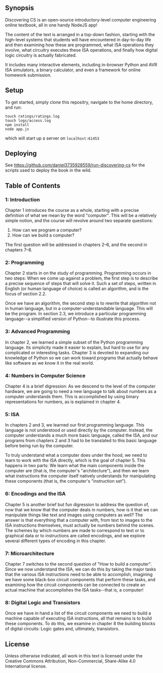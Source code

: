 ## Synopsis

Discovering CS is an open-source introductory-level computer engineering 
online textbook, all in one handy NodeJS app!  

The content of the text is arranged in a top-down fashion, starting
with the high-level systems that students will have encountered in
day-to-day life and then examining how these are programmed, what ISA
operations they involve, what circuitry executes these ISA operations,
and finally how digital logic circuitry is actually fabricated.

It includes many interactive elements, including in-browser Python and
AVR ISA simulators, a binary calculator, and even a framework for
online homework submission.

## Setup

To get started, simply clone this repositry, navigate to the home
directory, and run:

```
touch ratings/ratings.log
touch logs/access.log
npm install
node app.js
```

which will start up a server on `localhost:61453`

## Deploying

See https://github.com/daniel3735928559/run-discovering-cs for the 
scripts used to deploy the book in the wild.

## Table of Contents

### 1: Introduction

Chapter 1 introduces the course as a whole, starting with a precise
definition of what we mean by the word "computer". This will be a
relatively simple notion, and the course will revolve around two
separate questions:

1. How can we program a computer?
2. How can we build a computer?

The first question will be addressed in chapters 2–6, and the second
in chapters 7–8.

### 2: Programming

Chapter 2 starts in on the study of programming. Programming occurs in
two steps: When we come up against a problem, the first step is to
describe a precise sequence of steps that will solve it. Such a set of
steps, written in English (or human language of choice) is called an
algorithm, and is the focus of section 2.2.

Once we have an algorithm, the second step is to rewrite that
algorithm not in human language, but in a computer-understandable
language. This will be the program. In section 2.3, we introduce a
particular programming language--a simplified version of Python--to
illustrate this process.

### 3: Advanced Programming

In chapter 2, we learned a simple subset of the Python programming
language. Its simplicity made it easier to explain, but hard to use
for any complicated or interesting tasks. Chapter 3 is devoted to
expanding our knowledge of Python so we can work toward programs that
actually behave like software as we know it in the real world.

### 4: Numbers in Computer Science

Chapter 4 is a brief digression: As we descend to the level of the
computer hardware, we are going to need a new language to talk about
numbers as a computer understands them. This is accomplished by using
binary representations for numbers, as is explained in chapter 4.

### 5: ISA

In chapters 2 and 3, we learned our first programming language. This
language is not understood or used directly by the computer. Instead,
the computer understands a much more basic language, called the ISA,
and our programs from chapters 2 and 3 had to be translated to this
basic language before being run by the computer.

To truly understand what a computer does under the hood, we need to
learn to work with the ISA directly, which is the goal of chapter
5. This happens in two parts: We learn what the main components inside
the computer are (that is, the computer's "architecture"), and then we
learn what instructions the computer itself natively understands for
manipulating these components (that is, the computer's "instruction
set").

### 6: Encodings and the ISA

Chapter 5 is another brief but fun digression to address the question
of, now that we know that the computer deals in numbers, how is it
that we can manipulate things like text and images using computers as
well? The answer is that everything that a computer with, from text to
images to the ISA instructions themselves, must actually be numbers
behind the scenes. The schemes by which numbers are made to correspond
to text or to graphical data or to instructions are called encodings,
and we explore several different types of encoding in this chapter.

### 7: Microarchitecture

Chapter 7 switches to the second question of "How to build a
computer". Since we now understand the ISA, we can do this by taking
the major tasks that the various ISA instructions need to be able to
accomplish, imagining we have some black-box circuit components that
perform these tasks, and examining how the circuit components can be
connected to create an actual machine that accomplishes the ISA
tasks--that is, a computer!

### 8: Digital Logic and Transistors

Once we have in hand a list of the circuit components we need to build
a machine capable of executing ISA instructions, all that remains is
to build these components. To do this, we examine in chapter 8 the
building blocks of digital circuits: Logic gates and, ultimately,
transistors.

## License

Unless otherwise indicated, all work in this text is licensed under
the Creative Commons Attribution, Non-Commercial, Share-Alike 4.0
International license.
